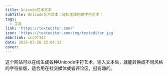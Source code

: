```yaml
---
title: Unicode艺术文本
subTitle: Unicode艺术文本：轻松生成创意字符艺术！
tags:
  - 工具
link: 'https://texteditor.com/'
icon: 'https://texteditor.com/img/texteditor.jpg'
abbrlink: ccc0f147
date: 2025-03-28 22:04:12
cover:
---
```


这个网站可以在线生成各种Unicode字符艺术，输入文本后，就能转换成不同风格的字符排版，适合用在社交媒体或者评论区，挺有趣的。